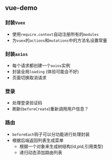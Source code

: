## vue-demo

### 封装`Vuex`
* 使用`require.context`自动注册所有的`modules`
* 为`vuex`的`actions`和`mutations`中的方法名设置常量
### 封装`axios`
* 每个请求都创建一个`axios`实例
* 封装全局`loading` (体验可能会不好)
* 页面切换取消请求

### 登录
* 处理登录验证码
* 刷新(`beforeCreate`)重新调用用户信息？

### 路由
* `beforeEach`钩子可以分功能进行处理封装
* 根据后端返回列表生成菜单
  * 根据一个对象来生成树结构(id,pid,引用类型)
  * 递归动态添加路由列表

